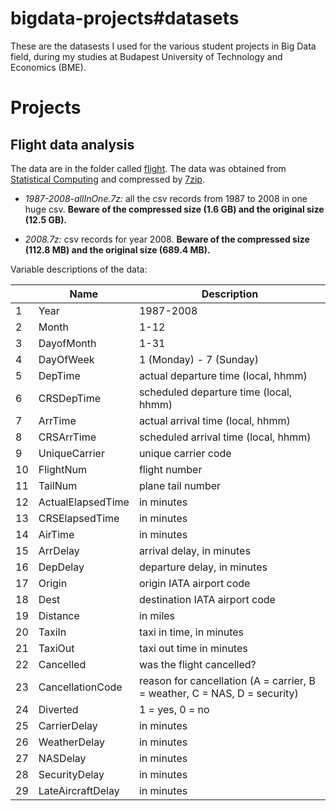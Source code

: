 # bigdata-projects#datasets
These are the datasests I used for the various student projects in Big Data field, during my studies at Budapest University of Technology and Economics (BME).

# Projects
## Flight data analysis

The data are in the folder called [flight](https://github.com/benedekh/bigdata-projects/tree/datasets/flight/). The data was obtained from [Statistical Computing](http://stat-computing.org/dataexpo/2009/the-data.html) and compressed by [7zip](http://www.7-zip.org/).

* *1987-2008-allInOne.7z:* all the csv records from 1987 to 2008 in one huge csv. **Beware of the compressed size (1.6 GB) and the original size (12.5 GB).**

* *2008.7z:* csv records for year 2008. **Beware of the compressed size (112.8 MB) and the original size (689.4 MB).**

Variable descriptions of the data:

| |Name|Description|
|---|----|-----------|
|1|Year|1987-2008|
|2|Month|1-12|
|3|DayofMonth|1-31|
|4|DayOfWeek|1 (Monday) - 7 (Sunday)|
|5|DepTime|actual departure time (local, hhmm)|
|6|CRSDepTime|scheduled departure time (local, hhmm)|
|7|ArrTime|actual arrival time (local, hhmm)|
|8|CRSArrTime|scheduled arrival time (local, hhmm)|
|9|UniqueCarrier|unique carrier code|
|10|FlightNum|flight number|
|11|TailNum|plane tail number|
|12|ActualElapsedTime|in minutes|
|13|CRSElapsedTime|in minutes|
|14|AirTime|in minutes|
|15|ArrDelay|arrival delay, in minutes|
|16|DepDelay|departure delay, in minutes|
|17|Origin|origin IATA airport code|
|18|Dest|destination IATA airport code|
|19|Distance|in miles|
|20|TaxiIn|taxi in time, in minutes|
|21|TaxiOut|taxi out time in minutes|
|22|Cancelled|was the flight cancelled?|
|23|CancellationCode|reason for cancellation (A = carrier, B = weather, C = NAS, D = security)|
|24|Diverted|1 = yes, 0 = no|
|25|CarrierDelay|in minutes|
|26|WeatherDelay|in minutes|
|27|NASDelay|in minutes|
|28|SecurityDelay|in minutes|
|29|LateAircraftDelay|in minutes|





